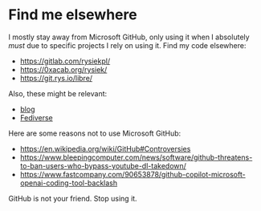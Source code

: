 # Find me elsewhere

I mostly stay away from Microsoft GitHub, only using it when I absolutely *must* due to specific projects I rely on using it. Find my code elsewhere:
 - https://gitlab.com/rysiekpl/
 - https://0xacab.org/rysiek/
 - https://git.rys.io/libre/

Also, these might be relevant:
 - [blog](https://rys.io/)
 - [Fediverse](https://mstdn.social/@rysiek)

Here are some reasons not to use Microsoft GitHub:
 - https://en.wikipedia.org/wiki/GitHub#Controversies
 - https://www.bleepingcomputer.com/news/software/github-threatens-to-ban-users-who-bypass-youtube-dl-takedown/
 - https://www.fastcompany.com/90653878/github-copilot-microsoft-openai-coding-tool-backlash

GitHub is not your friend. Stop using it.
